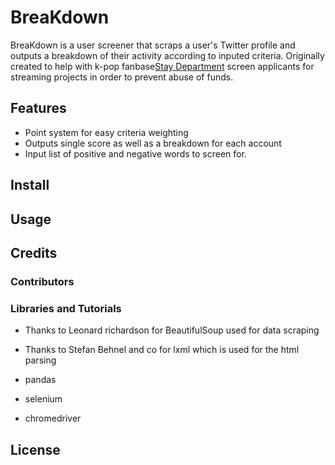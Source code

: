 # BreaKdown
BreaKdown is a user screener that scraps a user's Twitter profile and outputs a breakdown of their activity according to inputed criteria. Originally created to help with k-pop fanbase[Stay Department](staydepartment.com) screen applicants for streaming projects in order to prevent abuse of funds.

## Features
- Point system for easy criteria weighting
- Outputs single score as well as a breakdown for each account
- Input list of positive and negative words to screen for.

## Install

## Usage

## Credits
### Contributors
### Libraries and Tutorials
- Thanks to Leonard richardson for BeautifulSoup used for data scraping
- Thanks to Stefan Behnel and co for lxml which is used for the html parsing


- pandas
- selenium
- chromedriver
## License


